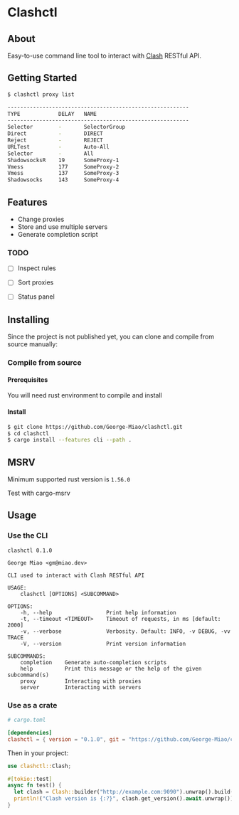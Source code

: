 # Clashctl

## About <a name = "about"></a>

Easy-to-use command line tool to interact with [Clash](https://https://github.com/Dreamacro/clash) RESTful API.

## Getting Started <a name = "getting_started"></a>

```bash
$ clashctl proxy list

---------------------------------------------------------
TYPE            DELAY   NAME
---------------------------------------------------------
Selector        -       SelectorGroup
Direct          -       DIRECT
Reject          -       REJECT
URLTest         -       Auto-All
Selector        -       All
ShadowsocksR    19      SomeProxy-1
Vmess           177     SomeProxy-2
Vmess           137     SomeProxy-3
Shadowsocks     143     SomeProxy-4

```

## Features
- Change proxies
- Store and use multiple servers
- Generate completion script

### TODO
- [ ] Inspect rules
- [ ] Sort proxies
- [ ] Status panel


## Installing

Since the project is not published yet, you can clone and compile from source manually:

### Compile from source

#### Prerequisites

You will need rust environment to compile and install

#### Install

```bash
$ git clone https://github.com/George-Miao/clashctl.git
$ cd clashctl
$ cargo install --features cli --path .
```

## MSRV
Minimum supported rust version is `1.56.0`

Test with cargo-msrv

## Usage <a name = "usage"></a>

### Use the CLI

```
clashctl 0.1.0

George Miao <gm@miao.dev>

CLI used to interact with Clash RESTful API

USAGE:
    clashctl [OPTIONS] <SUBCOMMAND>

OPTIONS:
    -h, --help                 Print help information
    -t, --timeout <TIMEOUT>    Timeout of requests, in ms [default: 2000]
    -v, --verbose              Verbosity. Default: INFO, -v DEBUG, -vv TRACE
    -V, --version              Print version information

SUBCOMMANDS:
    completion    Generate auto-completion scripts
    help          Print this message or the help of the given subcommand(s)
    proxy         Interacting with proxies
    server        Interacting with servers
```

### Use as a crate

```toml
# cargo.toml

[dependencies]
clashctl = { version = "0.1.0", git = "https://github.com/George-Miao/clashctl.git" }
```

Then in your project: 

```rust
use clashctl::Clash;

#[tokio::test]
async fn test() {
  let clash = Clash::builder("http://example.com:9090").unwrap().build();
  println!("Clash version is {:?}", clash.get_version().await.unwrap())
}
```